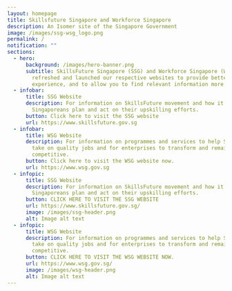 ```yaml
---
layout: homepage
title: Skillsfuture Singapore and Workforce Singapore
description: An Isomer site of the Singapore Government
image: /images/ssg-wsg_logo.png
permalink: /
notification: ""
sections:
  - hero:
      background: /images/hero-banner.png
      subtitle: SkillsFuture Singapore (SSG) and Workforce Singapore (WSG) have
        refreshed and launched our respective websites to provide better user
        experience, and to allow you to find relevant information more readily!
  - infobar:
      title: SSG Website
      description: For information on SkillsFuture movement and how it helps
        Singaporeans plan and act on their upskilling efforts.
      button: Click here to visit the SSG website
      url: https://www.skillsfuture.gov.sg
  - infobar:
      title: WSG Website
      description: For information on programmes and services to help Singaporeans
        take on quality jobs and for enterprises to transform and remain
        competitive.
      button: Click here to visit the WSG website now.
      url: https://www.wsg.gov.sg
  - infopic:
      title: SSG Website
      description: For information on SkillsFuture movement and how it helps
        Singaporeans plan and act on their upskilling efforts.
      button: CLICK HERE TO VISIT THE SSG WEBSITE
      url: https://www.skillsfuture.gov.sg/
      image: /images/ssg-header.png
      alt: Image alt text
  - infopic:
      title: WSG Website
      description: For information on programmes and services to help Singaporeans
        take on quality jobs and for enterprises to transform and remain
        competitive.
      button: CLICK HERE TO VISIT THE WSG WEBSITE NOW.
      url: https://www.wsg.gov.sg/
      image: /images/wsg-header.png
      alt: Image alt text
---
```

